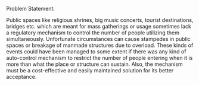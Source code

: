 Problem Statement:

Public spaces like religious shrines, big music concerts, tourist destinations, bridges etc. which are meant for mass gatherings 
or usage sometimes lack a regulatory mechanism to control the number of people utilizing them simultaneously. Unfortunate circumstances 
can cause stampedes in public spaces or breakage of manmade structures due to overload. These kinds of events could have been managed 
to some extent if there was any kind of auto-control mechanism to restrict the number of people entering when it is more than what the 
place or structure can sustain. Also, the mechanism must be a cost-effective and easily maintained solution for its better acceptance.

